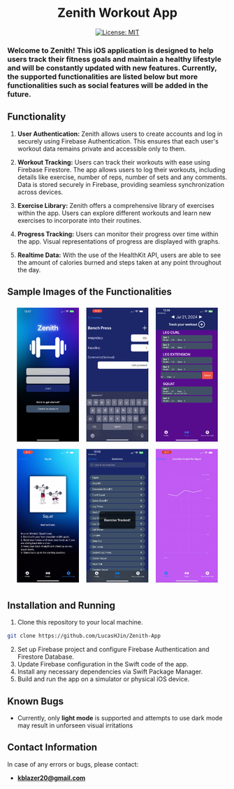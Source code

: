 <div align="center">
	<h1>Zenith Workout App</h1>

[![License: MIT](https://img.shields.io/badge/License-MIT-yellow.svg)](https://opensource.org/licenses/MIT)
</div>


### Welcome to Zenith! This iOS application is designed to help users track their fitness goals and maintain a healthy lifestyle and will be constantly updated with new features. Currently, the supported functionalities are listed below but more functionalities such as social features will be added in the future.

## Functionality
1. **User Authentication:** Zenith allows users to create accounts and log in securely using Firebase Authentication. This ensures that each user's workout data remains private and accessible only to them.

2. **Workout Tracking:** Users can track their workouts with ease using Firebase Firestore. The app allows users to log their workouts, including details like exercise, number of reps, number of sets and any comments. Data is stored securely in Firebase, providing seamless synchronization across devices.

3. **Exercise Library:** Zenith offers a comprehensive library of exercises within the app. Users can explore different workouts and learn new exercises to incorporate into their routines. 

4. **Progress Tracking:** Users can monitor their progress over time within the app. Visual representations of progress are displayed with graphs.

5. **Realtime Data:** With the use of the HealthKit API, users are able to see the amount of calories burned and steps taken at any point throughout the day.

## Sample Images of the Functionalities
<p align="center">
  <img src="README_assets/Login_page.PNG" style="width: 28%; height: auto; margin: 7px"/>
  <img src="README_assets/Exercise_Tracking.PNG" style="width: 28%; height: auto; margin: 7px"/>
  <img src="README_assets/Tracked_Excercises_List_and_Delete_Button.PNG" style="width: 28%; height: auto; margin: 7px"/>
  <img src="README_assets/Exercise_Tutorial.PNG" style="width: 28%; height: auto; margin: 7px"/>
  <img src="README_assets/Exercise_Tracked_Message.PNG" style="width: 28%; height: auto; margin: 7px"/>
  <img src="README_assets/Exercise_Graph.PNG" style="width: 28%; height: auto; margin: 7px"/>
</p>


## Installation and Running
1. Clone this repository to your local machine.
```bash
git clone https://github.com/LucasHJin/Zenith-App
```
2. Set up Firebase project and configure Firebase Authentication and Firestore Database.
3. Update Firebase configuration in the Swift code of the app.
4. Install any necessary dependencies via Swift Package Manager.
5. Build and run the app on a simulator or physical iOS device.

## Known Bugs
- Currently, only **light mode** is supported and attempts to use dark mode may result in unforseen visual irritations

## Contact Information
In case of any errors or bugs, please contact:
- **kblazer20@gmail.com**